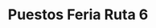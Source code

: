 ---
title: "Puestos Feria Ruta 6"
url: /campana/puestos-feria-ruta-6-avenida-rivadavia-9/
shop: comodidad
---